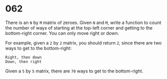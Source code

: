 [_metadata_:number]:-      "62"
[_metadata_:difficulty]:-  "Medium"
[_metadata_:asker]:-       "Facebook"

# 062

There is an `N` by `M` matrix of zeroes. Given `N` and `M`, write a function to count the number of ways of starting at the top-left corner and getting to the bottom-right corner. You can only move right or down.

For example, given a `2` by `2` matrix, you should return `2`, since there are two ways to get to the bottom-right:

    Right, then down
    Down, then right

Given a `5` by `5` matrix, there are `70` ways to get to the bottom-right.

